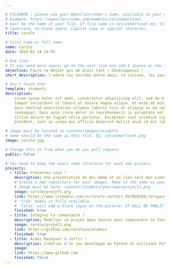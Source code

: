 ```yaml
---

# FILENAME : please use your OpenClassrooms's name, available in your url.
# Example: https://openclassrooms.com/membres/celinemartinet
# must be the name of your file. If file name is celinemartinet.md, title is celinemartinet.
# lowercase, no blank space, Capital case or special character.
title: carole

# First name or full name
name: Carole
date: 2019-02-14 14:55

# One line.
# If you need more space, go to the next line and add 4 spaces on the left, as in 'description'.
objective: Faire ce métier qui me plait tant ! Développeuse !
short_description: J'adore les soirées entre amis, la cuisine, les jeux "point and click" et d'énigmes.

# don't touch that
template: students
description:
    Lorem ipsum dolor sit amet, consectetur adipisicing elit, sed do eiusmod
    tempor incididunt ut labore et dolore magna aliqua. Ut enim ad minim veniam,
    quis nostrud exercitation ullamco laboris nisi ut aliquip ex ea commodo
    consequat. Duis aute irure dolor in reprehenderit in voluptate velit esse
    cillum dolore eu fugiat nulla pariatur. Excepteur sint occaecat cupidatat non
    proident, sunt in culpa qui officia deserunt mollit anim id est laborum.

# image must be located in content/images/students
# name should be the same as this file. Eg: celinemartinet.png
image: carole.jpg

# Change this to True when you do you pull request.
public: False

# You need to keep the exact same structure for each new project.
projects:
  - title: Présentez-vous !
    description: Une présentation de moi-même et un lien vers mon LinkedIn. 
    # Create a new repository for your images. Name it the same as your nickname and profile picture.
    # Image must be here: content/students/yourrepo/project1.png
    image: carole/projet1.png
    link: https://www.linkedin.com/in/carole-sartori-5b76b8166/?originalSubdomain=fr
    # 'true' makes it fully available.
    # 'false' will add a black layer on the picture. IT WILL BE PUBLIC!
    finished: true
  - title: Intégrez la communauté !
    description: Modifier un projet Open Source pour comprendre le fonctionnement de Git, de Github et des pull requests. 
    image: carole/projet2.png
    link: https://github.com/carolesa/alumnis
    finished: true
  - title: Aidez MacGyver à sortir !
    description: Création d’un jeu développé en Python et utilisant PyGame.
    image: 
    link: https://www.github.com
    finished: false
---
```

